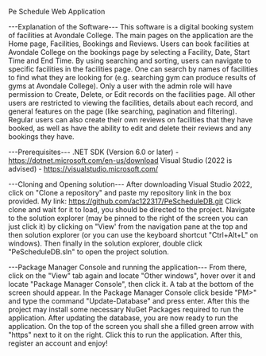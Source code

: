Pe Schedule Web Application

---Explanation of the Software--- 
This software is a digital booking system of facilities at Avondale College. The main pages on the application are the Home page, Facilities, Bookings and Reviews.
Users can book facilities at Avondale College on the bookings page by selecting a Facility, Date, Start Time and End Time.
By using searching and sorting, users can navigate to specific facilities in the facilities page. One can search by names of facilities to find what they are looking for (e.g. searching gym can produce results of gyms at Avondale College).
Only a user with the admin role will have permission to Create, Delete, or Edit records on the facilities page.
All other users are restricted to viewing the facilities, details about each record, and general features on the page (like searching, pagination and filtering). 
Regular users can also create their own reviews on facilities that they have booked, as well as have the ability to edit and delete their reviews and any bookings they have.

---Prerequisites---
.NET SDK (Version 6.0 or later) - https://dotnet.microsoft.com/en-us/download
Visual Studio (2022 is advised) - https://visualstudio.microsoft.com/

---Cloning and Opening solution---
After downloading Visual Studio 2022, click on "Clone a repository" and paste my repository link in the box provided. My link: https://github.com/ac122317/PeScheduleDB.git
Click clone and wait for it to load, you should be directed to the project.
Navigate to the solution explorer (may be pinned to the right of the screen you can just click it) by clicking on "View' from the navigation pane at the top and then solution explorer 
(or you can use the keyboard shortcut "Ctrl+Alt+L" on windows).
Then finally in the solution explorer, double click "PeScheduleDB.sln" to open the project solution.

---Package Manager Console and running the application---
From there, click on the "View" tab again and locate "Other windows", hover over it and locate "Package Manager Console", then click it.
A tab at the bottom of the screen should appear. In the Package Manager Console click beside "PM>" and type the command "Update-Database" and press enter.
After this the project may install some necessary NuGet Packages required to run the application.
After updating the database, you are now ready to run the application. On the top of the screen you shall she a filled green arrow with "https" next to it on the right. 
Click this to run the application. After this, register an account and enjoy!

